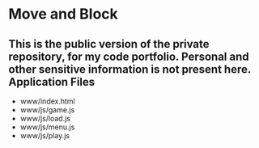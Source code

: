 # Move and Block
This is the public version of the private repository, for my code portfolio. Personal and other sensitive information is not present here. 
Application Files
-----------------
* www/index.html
* www/js/game.js
* www/js/load.js
* www/js/menu.js
* www/js/play.js
